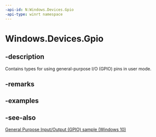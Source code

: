 ```yaml
---
-api-id: N:Windows.Devices.Gpio
-api-type: winrt namespace
---
```


# Windows.Devices.Gpio

## -description
Contains types for using general-purpose I/O (GPIO) pins in user mode.

## -remarks

## -examples

## -see-also
[General Purpose Input/Output (GPIO) sample (Windows 10)](http://go.microsoft.com/fwlink/p/?LinkId=624149)